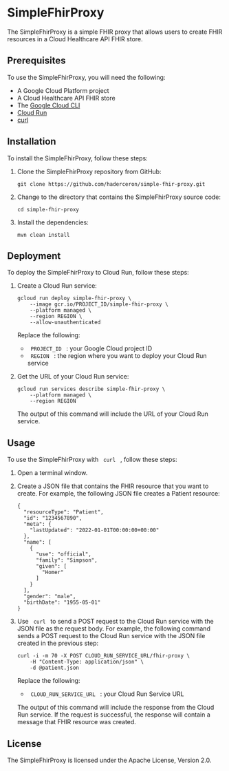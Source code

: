 # SimpleFhirProxy

The SimpleFhirProxy is a simple FHIR proxy that allows users to create FHIR resources in a Cloud Healthcare API FHIR store.

## Prerequisites

To use the SimpleFhirProxy, you will need the following:

* A Google Cloud Platform project
* A Cloud Healthcare API FHIR store
* The [Google Cloud CLI](/sdk/docs)
* [Cloud Run](/run/docs)
* [curl](https://curl.haxx.se/)

## Installation

To install the SimpleFhirProxy, follow these steps:

1. Clone the SimpleFhirProxy repository from GitHub:
    
    ```
    git clone https://github.com/haderceron/simple-fhir-proxy.git
    ```

2. Change to the directory that contains the SimpleFhirProxy source code:
    
    ```
    cd simple-fhir-proxy
    ```

3. Install the dependencies:
    
    ```
    mvn clean install
    ```

## Deployment

To deploy the SimpleFhirProxy to Cloud Run, follow these steps:

1. Create a Cloud Run service:
    
    ```
    gcloud run deploy simple-fhir-proxy \
        --image gcr.io/PROJECT_ID/simple-fhir-proxy \
        --platform managed \
        --region REGION \
        --allow-unauthenticated
    ```
    
    Replace the following:
    
      - `  PROJECT_ID  ` : your Google Cloud project ID
      - `  REGION  ` : the region where you want to deploy your Cloud Run service

2. Get the URL of your Cloud Run service:
    
    ```
    gcloud run services describe simple-fhir-proxy \
        --platform managed \
        --region REGION
    ```
    
    The output of this command will include the URL of your Cloud Run service.

## Usage

To use the SimpleFhirProxy with `  curl  ` , follow these steps:

1. Open a terminal window.

2. Create a JSON file that contains the FHIR resource that you want to create. For example, the following JSON file creates a Patient resource:
    
    ```
    {
      "resourceType": "Patient",
      "id": "1234567890",
      "meta": {
        "lastUpdated": "2022-01-01T00:00:00+00:00"
      },
      "name": [
        {
          "use": "official",
          "family": "Simpson",
          "given": [
            "Homer"
          ]
        }
      ],
      "gender": "male",
      "birthDate": "1955-05-01"
    }
    ```

4. Use `  curl  ` to send a POST request to the Cloud Run service with the JSON file as the request body. For example, the following command sends a POST request to the Cloud Run service with the JSON file created in the previous step:
    
    ```
    curl -i -m 70 -X POST CLOUD_RUN_SERVICE_URL/fhir-proxy \
        -H "Content-Type: application/json" \
        -d @patient.json
    ```
    Replace the following:
    
      - `  CLOUD_RUN_SERVICE_URL  ` : your Cloud Run Service URL 

    The output of this command will include the response from the Cloud Run service. If the request is successful, the response will contain a message that FHIR resource was created.

## License

The SimpleFhirProxy is licensed under the Apache License, Version 2.0.
